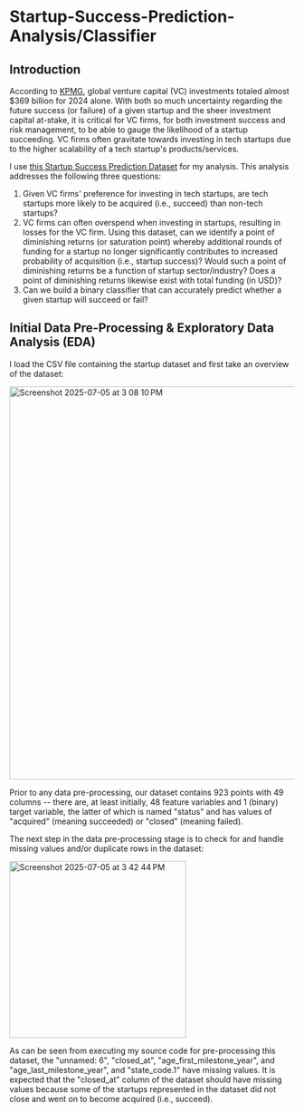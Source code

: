 # Startup-Success-Prediction-Analysis/Classifier

## Introduction

According to [KPMG](https://kpmg.com/xx/en/media/press-releases/2025/01/2024-global-vc-investment-rises-to-368-billion-dollars.html#:~:text=Enterprise's%20Venture%20Pulse-,2024%20global%20VC%20investment%20rises%20to%20%24368%20billion%20as%20investor,KPMG%20Private%20Enterprise's%20Venture%20Pulse), global venture capital (VC) investments totaled almost $369 billion for 2024 alone. With both so much uncertainty regarding the future success (or failure) of a given startup and the sheer investment capital at-stake, it is critical for VC firms, for both investment success and risk management, to be able to gauge the likelihood of a startup succeeding. VC firms often gravitate towards investing in tech startups due to the higher scalability of a tech startup's products/services. 

I use [this Startup Success Prediction Dataset](https://www.kaggle.com/datasets/manishkc06/startup-success-prediction) for my analysis. This analysis addresses the following three questions:

1. Given VC firms' preference for investing in tech startups, are tech startups more likely to be acquired (i.e., succeed) than non-tech startups?
2. VC firms can often overspend when investing in startups, resulting in losses for the VC firm. Using this dataset, can we identify a point of diminishing returns (or saturation point) whereby additional rounds of funding for a startup no longer significantly contributes to increased probability of acquisition (i.e., startup success)? Would such a point of diminishing returns be a function of startup sector/industry? Does a point of diminishing returns likewise exist with total funding (in USD)?
3. Can we build a binary classifier that can accurately predict whether a given startup will succeed or fail?

## Initial Data Pre-Processing & Exploratory Data Analysis (EDA)

I load the CSV file containing the startup dataset and first take an overview of the dataset:

<img width="694" alt="Screenshot 2025-07-05 at 3 08 10 PM" src="https://github.com/user-attachments/assets/470419e9-b485-43e0-be7d-5026d214cb60" />

Prior to any data pre-processing, our dataset contains 923 points with 49 columns -- there are, at least initially, 48 feature variables and 1 (binary) target variable, the latter of which is named "status" and has values of "acquired" (meaning succeeded) or "closed" (meaning failed).

The next step in the data pre-processing stage is to check for and handle missing values and/or duplicate rows in the dataset:

<img width="312" alt="Screenshot 2025-07-05 at 3 42 44 PM" src="https://github.com/user-attachments/assets/f21de3aa-69cd-41a9-9c68-ccf6436a0bcb" />

As can be seen from executing my source code for pre-processing this dataset, the "unnamed: 6", "closed_at", "age_first_milestone_year", and "age_last_milestone_year", and "state_code.1" have missing values. It is expected that the "closed_at" column of the dataset should have missing values because some of the startups represented in the dataset did not close and went on to become acquired (i.e., succeed). 


